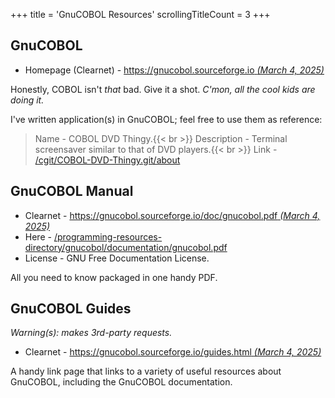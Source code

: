 +++
title               = 'GnuCOBOL Resources'
scrollingTitleCount = 3
+++

## GnuCOBOL

- Homepage (Clearnet) - [https://gnucobol.sourceforge.io *(March 4, 2025)*](https://gnucobol.sourceforge.io)

Honestly, COBOL isn't *that* bad. Give it a shot. *C'mon, all the cool kids are
doing it.*

I've written application(s) in GnuCOBOL; feel free to use them as reference:

> Name - COBOL DVD Thingy.{{< br >}}
> Description - Terminal screensaver similar to that of DVD players.{{< br >}}
> Link - [/cgit/COBOL-DVD-Thingy.git/about](/cgit/COBOL-DVD-Thingy.git/about/)

## GnuCOBOL Manual

- Clearnet - [https://gnucobol.sourceforge.io/doc/gnucobol.pdf *(March 4, 2025)*](https://gnucobol.sourceforge.io/doc/gnucobol.pdf)
- Here - [/programming-resources-directory/gnucobol/documentation/gnucobol.pdf](/programming-resources-directory/gnucobol/documentation/gnucobol.pdf)
- License - GNU Free Documentation License.

All you need to know packaged in one handy PDF.

## GnuCOBOL Guides

*Warning(s): makes 3rd-party requests.*

- Clearnet - [https://gnucobol.sourceforge.io/guides.html *(March 4, 2025)*](https://gnucobol.sourceforge.io/guides.html)

A handy link page that links to a variety of useful resources about GnuCOBOL,
including the GnuCOBOL documentation.
